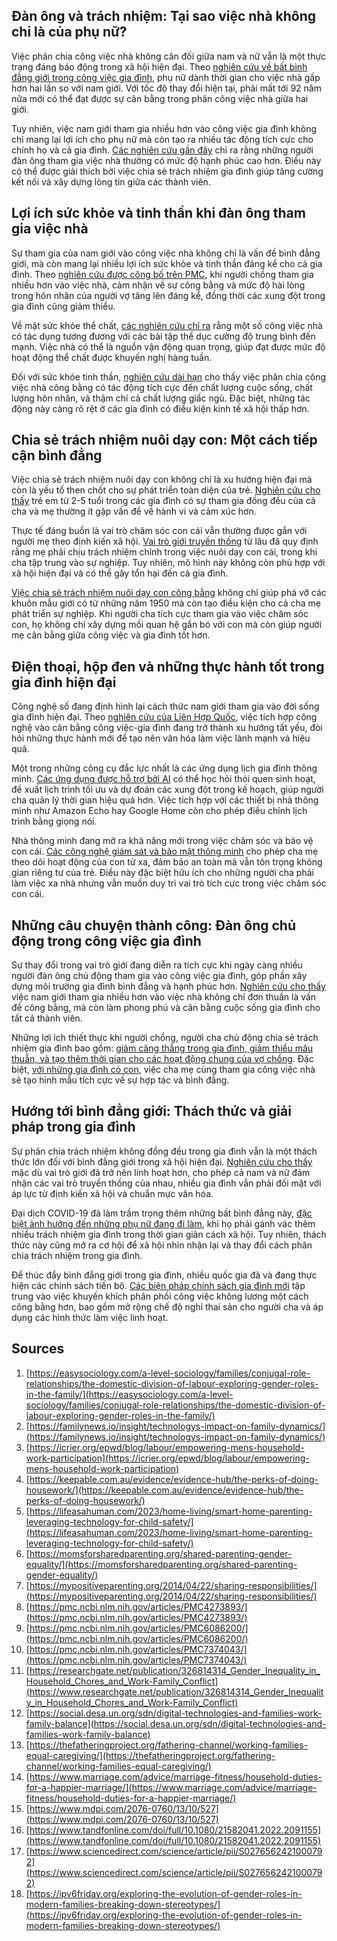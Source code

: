 ## Đàn ông và trách nhiệm: Tại sao việc nhà không chỉ là của phụ nữ?

Việc phân chia công việc nhà không cân đối giữa nam và nữ vẫn là một thực trạng đáng báo động trong xã hội hiện đại. Theo [nghiên cứu về bất bình đẳng giới trong công việc gia đình](https://www.researchgate.net/publication/326814314_Gender_Inequality_in_Household_Chores_and_Work-Family_Conflict), phụ nữ dành thời gian cho việc nhà gấp hơn hai lần so với nam giới. Với tốc độ thay đổi hiện tại, phải mất tới 92 năm nữa mới có thể đạt được sự cân bằng trong phân công việc nhà giữa hai giới.

Tuy nhiên, việc nam giới tham gia nhiều hơn vào công việc gia đình không chỉ mang lại lợi ích cho phụ nữ mà còn tạo ra nhiều tác động tích cực cho chính họ và cả gia đình. [Các nghiên cứu gần đây](https://icrier.org/epwd/blog/labour/empowering-mens-household-work-participation) chỉ ra rằng những người đàn ông tham gia việc nhà thường có mức độ hạnh phúc cao hơn. Điều này có thể được giải thích bởi việc chia sẻ trách nhiệm gia đình giúp tăng cường kết nối và xây dựng lòng tin giữa các thành viên.

## Lợi ích sức khỏe và tinh thần khi đàn ông tham gia việc nhà

Sự tham gia của nam giới vào công việc nhà không chỉ là vấn đề bình đẳng giới, mà còn mang lại nhiều lợi ích sức khỏe và tinh thần đáng kể cho cả gia đình. Theo [nghiên cứu được công bố trên PMC](https://pmc.ncbi.nlm.nih.gov/articles/PMC4273893/), khi người chồng tham gia nhiều hơn vào việc nhà, cảm nhận về sự công bằng và mức độ hài lòng trong hôn nhân của người vợ tăng lên đáng kể, đồng thời các xung đột trong gia đình cũng giảm thiểu.

Về mặt sức khỏe thể chất, [các nghiên cứu chỉ ra](https://keepable.com.au/evidence/evidence-hub/the-perks-of-doing-housework/) rằng một số công việc nhà có tác dụng tương đương với các bài tập thể dục cường độ trung bình đến mạnh. Việc nhà có thể là nguồn vận động quan trọng, giúp đạt được mức độ hoạt động thể chất được khuyến nghị hàng tuần.

Đối với sức khỏe tinh thần, [nghiên cứu dài hạn](https://pmc.ncbi.nlm.nih.gov/articles/PMC7374043/) cho thấy việc phân chia công việc nhà công bằng có tác động tích cực đến chất lượng cuộc sống, chất lượng hôn nhân, và thậm chí cả chất lượng giấc ngủ. Đặc biệt, những tác động này càng rõ rệt ở các gia đình có điều kiện kinh tế xã hội thấp hơn.

## Chia sẻ trách nhiệm nuôi dạy con: Một cách tiếp cận bình đẳng

Việc chia sẻ trách nhiệm nuôi dạy con không chỉ là xu hướng hiện đại mà còn là yếu tố then chốt cho sự phát triển toàn diện của trẻ. [Nghiên cứu cho thấy](https://www.psychologytoday.com/us/blog/parenting-translator/202310/the-benefits-of-shared-and-structured-parenting) trẻ em từ 2-5 tuổi trong các gia đình có sự tham gia đồng đều của cả cha và mẹ thường ít gặp vấn đề về hành vi và cảm xúc hơn.

Thực tế đáng buồn là vai trò chăm sóc con cái vẫn thường được gắn với người mẹ theo định kiến xã hội. [Vai trò giới truyền thống](https://thefatheringproject.org/fathering-channel/working-families-equal-caregiving/) từ lâu đã quy định rằng mẹ phải chịu trách nhiệm chính trong việc nuôi dạy con cái, trong khi cha tập trung vào sự nghiệp. Tuy nhiên, mô hình này không còn phù hợp với xã hội hiện đại và có thể gây tổn hại đến cả gia đình.

[Việc chia sẻ trách nhiệm nuôi dạy con công bằng](https://momsforsharedparenting.org/shared-parenting-gender-equality/) không chỉ giúp phá vỡ các khuôn mẫu giới có từ những năm 1950 mà còn tạo điều kiện cho cả cha mẹ phát triển sự nghiệp. Khi người cha tích cực tham gia vào việc chăm sóc con, họ không chỉ xây dựng mối quan hệ gắn bó với con mà còn giúp người mẹ cân bằng giữa công việc và gia đình tốt hơn.

## Điện thoại, hộp đen và những thực hành tốt trong gia đình hiện đại

Công nghệ số đang định hình lại cách thức nam giới tham gia vào đời sống gia đình hiện đại. Theo [nghiên cứu của Liên Hợp Quốc](https://social.desa.un.org/sdn/digital-technologies-and-families-work-family-balance), việc tích hợp công nghệ vào cân bằng công việc-gia đình đang trở thành xu hướng tất yếu, đòi hỏi những thực hành mới để tạo nên văn hóa làm việc lành mạnh và hiệu quả.

Một trong những công cụ đắc lực nhất là các ứng dụng lịch gia đình thông minh. [Các ứng dụng được hỗ trợ bởi AI](https://warrenschuitema.com/post/best-ai-tools-for-family-scheduling) có thể học hỏi thói quen sinh hoạt, đề xuất lịch trình tối ưu và dự đoán các xung đột trong kế hoạch, giúp người cha quản lý thời gian hiệu quả hơn. Việc tích hợp với các thiết bị nhà thông minh như Amazon Echo hay Google Home còn cho phép điều chỉnh lịch trình bằng giọng nói.

Nhà thông minh đang mở ra khả năng mới trong việc chăm sóc và bảo vệ con cái. [Các công nghệ giám sát và bảo mật thông minh](https://lifeasahuman.com/2023/home-living/smart-home-parenting-leveraging-technology-for-child-safety/) cho phép cha mẹ theo dõi hoạt động của con từ xa, đảm bảo an toàn mà vẫn tôn trọng không gian riêng tư của trẻ. Điều này đặc biệt hữu ích cho những người cha phải làm việc xa nhà nhưng vẫn muốn duy trì vai trò tích cực trong việc chăm sóc con cái.

## Những câu chuyện thành công: Đàn ông chủ động trong công việc gia đình

Sự thay đổi trong vai trò giới đang diễn ra tích cực khi ngày càng nhiều người đàn ông chủ động tham gia vào công việc gia đình, góp phần xây dựng môi trường gia đình bình đẳng và hạnh phúc hơn. [Nghiên cứu cho thấy](https://www.msn.com/en-in/family-and-relationships/parenting/redefining-roles-why-men-should-embrace-household-chores-and-parenting/ar-AA1rbB76) việc nam giới tham gia nhiều hơn vào việc nhà không chỉ đơn thuần là vấn đề công bằng, mà còn làm phong phú và cân bằng cuộc sống gia đình cho tất cả thành viên.

Những lợi ích thiết thực khi người chồng, người cha chủ động chia sẻ trách nhiệm gia đình bao gồm: [giảm căng thẳng trong gia đình, giảm thiểu mâu thuẫn, và tạo thêm thời gian cho các hoạt động chung của vợ chồng](https://mypositiveparenting.org/2014/04/22/sharing-responsibilities/). Đặc biệt, [với những gia đình có con](https://www.marriage.com/advice/marriage-fitness/household-duties-for-a-happier-marriage/), việc cha mẹ cùng tham gia công việc nhà sẽ tạo hình mẫu tích cực về sự hợp tác và bình đẳng.

## Hướng tới bình đẳng giới: Thách thức và giải pháp trong gia đình

Sự phân chia trách nhiệm không đồng đều trong gia đình vẫn là một thách thức lớn đối với bình đẳng giới trong xã hội hiện đại. [Nghiên cứu cho thấy](https://easysociology.com/a-level-sociology/families/conjugal-role-relationships/the-domestic-division-of-labour-exploring-gender-roles-in-the-family/) mặc dù vai trò giới đã trở nên linh hoạt hơn, cho phép cả nam và nữ đảm nhận các vai trò truyền thống của nhau, nhiều gia đình vẫn phải đối mặt với áp lực từ định kiến xã hội và chuẩn mực văn hóa.

Đại dịch COVID-19 đã làm trầm trọng thêm những bất bình đẳng này, [đặc biệt ảnh hưởng đến những phụ nữ đang đi làm](https://www.mdpi.com/2076-0760/13/10/527), khi họ phải gánh vác thêm nhiều trách nhiệm gia đình trong thời gian giãn cách xã hội. Tuy nhiên, thách thức này cũng mở ra cơ hội để xã hội nhìn nhận lại và thay đổi cách phân chia trách nhiệm trong gia đình.

Để thúc đẩy bình đẳng giới trong gia đình, nhiều quốc gia đã và đang thực hiện các chính sách tiến bộ. [Các biện pháp chính sách gia đình mới](https://www.tandfonline.com/doi/full/10.1080/21582041.2022.2091155) tập trung vào việc khuyến khích phân phối công việc không lương một cách công bằng hơn, bao gồm mở rộng chế độ nghỉ thai sản cho người cha và áp dụng các hình thức làm việc linh hoạt.

## Sources

1. [https://easysociology.com/a-level-sociology/families/conjugal-role-relationships/the-domestic-division-of-labour-exploring-gender-roles-in-the-family/](https://easysociology.com/a-level-sociology/families/conjugal-role-relationships/the-domestic-division-of-labour-exploring-gender-roles-in-the-family/)
2. [https://familynews.io/insight/technologys-impact-on-family-dynamics/](https://familynews.io/insight/technologys-impact-on-family-dynamics/)
3. [https://icrier.org/epwd/blog/labour/empowering-mens-household-work-participation](https://icrier.org/epwd/blog/labour/empowering-mens-household-work-participation)
4. [https://keepable.com.au/evidence/evidence-hub/the-perks-of-doing-housework/](https://keepable.com.au/evidence/evidence-hub/the-perks-of-doing-housework/)
5. [https://lifeasahuman.com/2023/home-living/smart-home-parenting-leveraging-technology-for-child-safety/](https://lifeasahuman.com/2023/home-living/smart-home-parenting-leveraging-technology-for-child-safety/)
6. [https://momsforsharedparenting.org/shared-parenting-gender-equality/](https://momsforsharedparenting.org/shared-parenting-gender-equality/)
7. [https://mypositiveparenting.org/2014/04/22/sharing-responsibilities/](https://mypositiveparenting.org/2014/04/22/sharing-responsibilities/)
8. [https://pmc.ncbi.nlm.nih.gov/articles/PMC4273893/](https://pmc.ncbi.nlm.nih.gov/articles/PMC4273893/)
9. [https://pmc.ncbi.nlm.nih.gov/articles/PMC6086200/](https://pmc.ncbi.nlm.nih.gov/articles/PMC6086200/)
10. [https://pmc.ncbi.nlm.nih.gov/articles/PMC7374043/](https://pmc.ncbi.nlm.nih.gov/articles/PMC7374043/)
11. [https://researchgate.net/publication/326814314_Gender_Inequality_in_Household_Chores_and_Work-Family_Conflict](https://www.researchgate.net/publication/326814314_Gender_Inequality_in_Household_Chores_and_Work-Family_Conflict)
12. [https://social.desa.un.org/sdn/digital-technologies-and-families-work-family-balance](https://social.desa.un.org/sdn/digital-technologies-and-families-work-family-balance)
13. [https://thefatheringproject.org/fathering-channel/working-families-equal-caregiving/](https://thefatheringproject.org/fathering-channel/working-families-equal-caregiving/)
14. [https://www.marriage.com/advice/marriage-fitness/household-duties-for-a-happier-marriage/](https://www.marriage.com/advice/marriage-fitness/household-duties-for-a-happier-marriage/)
15. [https://www.mdpi.com/2076-0760/13/10/527](https://www.mdpi.com/2076-0760/13/10/527)
16. [https://www.tandfonline.com/doi/full/10.1080/21582041.2022.2091155](https://www.tandfonline.com/doi/full/10.1080/21582041.2022.2091155)
17. [https://www.sciencedirect.com/science/article/pii/S0276562421000792](https://www.sciencedirect.com/science/article/pii/S0276562421000792)
18. [https://ipv6friday.org/exploring-the-evolution-of-gender-roles-in-modern-families-breaking-down-stereotypes/](https://ipv6friday.org/exploring-the-evolution-of-gender-roles-in-modern-families-breaking-down-stereotypes/)